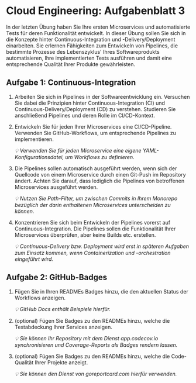 # Cloud Engineering: Aufgabenblatt 3

In der letzten Übung haben Sie Ihre ersten Microservices und automatisierte
Tests für deren Funktionalität entwickelt. In dieser Übung sollen Sie sich in
die Konzepte hinter Continuous-Integration und -Delivery/Deployment einarbeiten.
Sie erlernen Fähigkeiten zum Entwickeln von Pipelines, die bestimmte Prozesse
des Lebenszyklus' Ihres Softwareprodukts automatisieren, Ihre implementierten
Tests ausführen und damit eine entsprechende Qualität Ihrer Produkte
gewährleisten.

## Aufgabe 1: Continuous-Integration

1. Arbeiten Sie sich in Pipelines in der Softwareentwicklung ein. Versuchen Sie
   dabei die Prinzipien hinter Continuous-Integration (CI) und
   Continuous-Delivery/Deployment (CD) zu verstehen. Studieren Sie anschließend
   Pipelines und deren Rolle im CI/CD-Kontext.

2. Entwickeln Sie für jeden Ihrer Microservices eine CI/CD-Pipeline. Verwenden
   Sie GitHub-Workflows, um entsprechende Pipelines zu implementieren.

   _💡 Verwenden Sie für jeden Microservice eine eigene
   YAML-Konfigurationsdatei, um Workflows zu definieren._

3. Die Pipelines sollen automatisch ausgeführt werden, wenn sich der Quellcode
   von einem Microservice durch einen Git-Push im Repository ändert. Achten Sie
   darauf, dass lediglich die Pipelines von betroffenen Microservices ausgeführt
   werden.

   _💡 Nutzen Sie Path-Filter, um zwischen Commits in Ihrem Monorepo
   bezüglich der darin enthaltenen Microservices unterscheiden zu können._

4. Konzentrieren Sie sich beim Entwickeln der Pipelines vorerst auf
   Continuous-Integration. Die Pipelines sollen die Funktionalität Ihrer
   Microservices überprüfen, aber keine Builds etc. erstellen.

   _💡 Continuous-Delivery bzw. Deployment wird erst in späteren
   Aufgaben zum Einsatz kommen, wenn Containerization und -orchestration eingeführt
   wird._

## Aufgabe 2: GitHub-Badges

1. Fügen Sie in Ihren READMEs Badges hinzu, die den aktuellen Status der
   Workflows anzeigen.

   _💡 GitHub Docs enthält Beispiele hierfür._

2. (optional) Fügen Sie Badges zu den READMEs hinzu, welche die Testabdeckung
   Ihrer Services anzeigen. 

   _💡 Sie können Ihr Repository mit dem Dienst
   app.codecov.io synchronisieren und Coverage-Reports als Badges rendern lassen._

3. (optional) Fügen Sie Badges zu den READMEs hinzu, welche die Code-Qualität
   Ihrer Projekte anzeigt.

   _💡 Sie können den Dienst von goreportcard.com hierfür verwenden._